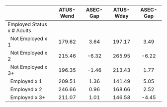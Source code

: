 
|                      |    ATUS-Wend |     ASEC-Gap |    ATUS-Wday |     ASEC-Gap |
| -------------------- | :----------: | :----------: | :----------: | :----------: |
| Employed Status x # Adults |              |              |              |              |
| &nbsp;&nbsp;Not Employed x 1 |       179.62 |         3.64 |       197.17 |         3.49 |
| &nbsp;&nbsp;Not Employed x 2 |       215.46 |        -6.32 |       265.95 |        -6.22 |
| &nbsp;&nbsp;Not Employed x 3+ |       196.35 |        -1.46 |       213.43 |         1.77 |
| &nbsp;&nbsp;Employed x 1 |       209.51 |         1.36 |       141.49 |         5.05 |
| &nbsp;&nbsp;Employed x 2 |       246.66 |         0.96 |       168.66 |         2.52 |
| &nbsp;&nbsp;Employed x 3+ |       211.07 |         1.01 |       146.58 |        -4.45 |

